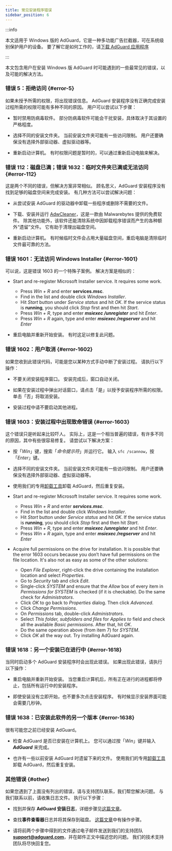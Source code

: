 ```yaml
---
title: 常见安装程序错误
sidebar_position: 6
---
```


:::info

本文适用于 Windows 版的 AdGuard，它是一种多功能广告拦截器，可在系统级别保护用户的设备。 要了解它是如何工作的，请[下载 AdGuard 应用程序](https://agrd.io/download-kb-adblock)

:::

本文包含用户在安装 Windows 版 AdGuard 时可能遇到的一些最常见的错误，以及可能的解决方法。

### 错误 5：拒绝访问 {#error-5}

如果未授予所需的权限，将出现错误信息。 AdGuard 安装程序没有正确完成安装过程所需的权限可能有多种不同的原因。 用户可以尝试以下步骤：

- 暂时禁用防病毒软件。 部分防病毒软件可能会干扰安装，具体取决于其设置的严格程度。

- 选择不同的安装文件夹。 当前安装文件夹可能有一些访问限制。 用户还要确保没有选择外部驱动器、虚拟驱动器等。

- 重新启动计算机。 有时权限问题是暂时的，可以通过重新启动电脑来解决。

### 错误 112：磁盘已满；错误 1632：临时文件夹已满或无法访问 {#error-112}

这是两个不同的错误，但解决方案非常相似。 顾名思义，AdGuard 安装程序没有找到足够的磁盘空间来完成安装。 有几种方法可以尝试解决问题：

- 从尝试安装 AdGuard 的驱动器中卸载一些程序或删除不需要的文件。

- 下载、安装并运行 [AdwCleaner](http://www.bleepingcomputer.com/download/adwcleaner/)，这是一款由 Malwarebytes 提供的免费软件。 除其他功能外，该软件还能清除系统中因卸载程序错误而产生的各种额外“遗留”文件。 它有助于清理出磁盘空间。

- 重新启动计算机。 有时候临时文件会占用大量磁盘空间，重启电脑是清除临时文件最可靠的方法。

### 错误 1601：无法访问 Windows Installer {#error-1601}

可以说，这是错误 1603 的一个特殊子案例。 解决方案是相似的：

- Start and re-register Microsoft Installer service. It requires some work.

    - Press *Win + R* and enter **services.msc**.
    - Find in the list and double click *Windows Installer*.
    - Hit *Start* button under *Service status* and hit *OK*. If the service status is **running**, you should click *Stop* first and then hit *Start*.
    - Press *Win + R*, type and enter ***msiexec /unregister*** and hit *Enter*.
    - Press *Win + R* again, type and enter ***msiexec /regserver*** and hit *Enter*

- 重启电脑并重新开始安装。 有时这足以修复此问题。

### 错误 1602：用户取消 {#error-1602}

如果您收到此错误代码，可能是您以某种方式手动中断了安装过程。 请执行以下操作：

- 不要关闭安装程序窗口。 安装完成后，窗口自动关闭。

- 如果在安装过程中弹出对话窗口，请点击「是」以授予安装程序所需的权限。 单击「否」将取消安装。

- 安装过程中请不要启动其他进程。

### 错误 1603：安装过程中出现致命错误 {#error-1603}

这个错误只是听起来比较吓人。 实际上，这是一个相当普遍的错误，有许多不同的原因，其中有些很容易修复。 请尝试以下解决方案：

- 按「*Win*」键，搜索「*命令提示符*」并运行它。 输入 `sfc /scannow`，按「*Enter*」键。

- 选择不同的安装文件夹。 当前安装文件夹可能有一些访问限制。 用户还要确保没有选择外部驱动器、虚拟驱动器等。

- 使用我们的专用[卸载工具](../../installation#advanced)卸载 AdGuard，然后重复安装。

- Start and re-register Microsoft Installer service. It requires some work.

    - Press *Win + R* and enter ***services.msc***.
    - Find in the list and double click *Windows Installer*.
    - Hit *Start* button under *Service status* and hit *OK*. If the service status is **running**, you should click *Stop* first and then hit *Start*.
    - Press *Win + R*, type and enter ***msiexec /unregister*** and hit *Enter*.
    - Press *Win + R* again, type and enter ***msiexec /regserver*** and hit *Enter*

- Acquire full permissions on the drive for installation. It is possible that the error 1603 occurs because you don’t have full permissions on the file location. It's also not as easy as some of the other solutions:

    - Open *File Explorer*, right-click the drive containing the installation location and select *Properties*.
    - Go to *Security* tab and click *Edit*.
    - Single-click *SYSTEM* and ensure that the *Allow* box of every item in *Permissions for SYSTEM* is checked (if it is checkable). Do the same check for *Administrators*.
    - Click *OK* to go back to *Properties* dialog. Then click *Advanced*.
    - Click *Change Permissions*.
    - On *Permissions* tab, double-click *Administrators*.
    - Select *This folder, subfolders and files* for *Applies to* field and check all the available *Basic permissions*. After that, hit *OK*.
    - Do the same operation above (from item 7) for *SYSTEM*.
    - Click *OK* all the way out. Try installing AdGuard again.

### 错误 1618：另一个安装已在进行中 {#error-1618}

当同时启动多个 AdGuard 安装程序时会出现此错误。 如果出现此错误，请执行以下操作：

- 重启电脑并重新开始安装。 当您重启计算机后，所有正在进行的进程都将停止，包括所有运行中的安装程序。

- 即使安装没有立即开始，也不要多次点击安装程序。 有时候显示安装界面可能会需要几秒钟。

### 错误 1638：已安装此软件的另一个版本 {#error-1638}

很有可能您之前已经安装 AdGuard。

- 检查 AdGuard 是否已安装在计算机上。 您可以通过按「*Win*」键并输入 ***AdGuard*** 来完成。

- 也许有一些以前安装 AdGuard 时遗留下来的文件。 使用我们的专用[卸载工具](../../installation#advanced)卸载 AdGuard，然后重复安装。

### 其他错误 {#other}

如果您遇到了上面没有列出的错误，请与支持团队联系，我们帮您解决问题。 与我们联系以前，请收集日志文件。 执行以下步骤：

- 找到并保存 **AdGuard 安装日志**，详细步骤见[这篇文章](../installation-logs)。

- 查找**事件查看器**日志并将其保存到磁盘。 [这篇文章](../system-logs)中有操作步骤。

- 请将前两个步骤中得到的文件通过电子邮件发送到我们的支持团队 **support@adguard.com**，并在邮件正文中描述您的问题。 我们的技术支持团队将尽快回复您。
